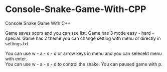 # Console-Snake-Game-With-CPP
 Console Snake Game With C++  
 
 Game saves scors and you can see list.
 Game has 3 mode easy - hard - special. 
 Game has 2 theme you can change setting with menu or directly in settings.txt  
 
 You can use w - a - s - d or arrow keys in menu and you can selecekt menu with enter.  
 You can use w - a - s - d to control the snake. You can paused game with p.
